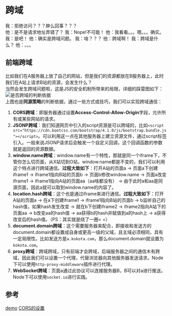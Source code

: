# 跨域

我：拒绝访问？？？肿么回事？？？  
他：是不是请求地址弄错了？
我：Nope!不可能！
他：我看看。。。嗯。。。确实。
我：是吧！
他：确实是跨域问题。
我：啥？？？
他：跨域啊！
我：跨域是什么？
他：。。。

## 前端跨域

比如我们在A服务器上放了自己的网站，但是我们的资源都放在B服务器上，此时我们在A站上请求B站的资源，会发生什么？  
当然会发生跨域问题啦，这是JS的安全机制所带来的局限，详细的踩雷图如下：  
![是否跨域的判断依据](https://qcloudtest-1256171877.cos.ap-guangzhou.myqcloud.com/blog/images/跨域1.jpg)  
上图也是**同源策略**的判断依据，通过一些方式或技巧，我们可以实现跨域通信：  

1. **CORS跨域**：即服务器通过设置**Access-Control-Allow-Origin**字段，允许所有或某些网站的请求。
2. **JSONP跨域**：我们知道网页中引入的script资源是可以跨域的，比如`<script src="https://cdn.bootcss.com/bootstrap/4.1.0/js/bootstrap.bundle.js"></script>`。可以利用这一点在其他服务器上建立资源文件，通过script标签引入。一般来说JSONP请求后会触发一个自定义回调，这个回调函数的参数就是返回的资源数据。
3. **window.name跨域**：window.name有一个特性，那就是同一个iframe下，不管你怎么切页面，从X站切到O站，window.name都是不变的，我们可以利用这个特点进行跨域通信。**过程大致如下**：打开A站的页面a -> 页面a下创建iframe1 -> iframe1指向B站的页面b -> 页面b修改window.name -> 页面a改变iframe1 -> iframe1指向A站的页面aa（aa啥都没有） -> 由于此时a和aa是同源页面，因此a就可以取到window.name的内容了。
4. **location.hash跨域**：这个也是通过iframe来进行通信。**过程大致如下**：打开A站的页面a -> 在a下创建iframe1 -> iframe1指向B站的页面b -> b监听自己的hash值，如果hash发生改变 -> 就在b下创建iframe2 -> iframe2指向A站下的页面aa -> b改变aa的hash值 -> aa获得b的hash并赋值到a的hash上 -> a获得改变后的hash值。（PS：其实就是绕了一圈= =）
5. **document.domain跨域**：这个需要服务器来配合，即接收和发送方的document.domain都设置成自身或更高一级的父域，且主域必须相同，具有一定局限性。比如发送方是`a.kokota.com`，那么document.domain就设置为`kokota.com`。
6. **proxy跨域**：跨域跨域，只有前端才会跨域，后端服务器之间的通信木有跨域，因此我们可以设置一个代理，代替浏览器向其他服务器发送请求。Node下可以使用`http-proxy-middleware`插件进行代理。
7. **WebSocket跨域**：页面a通过此协议可以连接服务器B，B可以对a进行推送。Node下可以使用`socket.io`进行实践。

## 参考

[demo](https://github.com/KokoTa/cross-domain)
[CORS的设置](http://www.ruanyifeng.com/blog/2016/04/cors.html)
